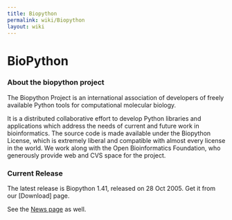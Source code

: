 ```yaml
---
title: Biopython
permalink: wiki/Biopython
layout: wiki
---
```


BioPython
=========

### About the biopython project

The Biopython Project is an international association of developers of
freely available Python tools for computational molecular biology.

It is a distributed collaborative effort to develop Python libraries and
applications which address the needs of current and future work in
bioinformatics. The source code is made available under the Biopython
License, which is extremely liberal and compatible with almost every
license in the world. We work along with the Open Bioinformatics
Foundation, who generously provide web and CVS space for the project.

### Current Release

The latest release is Biopython 1.41, released on 28 Oct 2005. Get it
from our \[Download\] page.

See the [News page](http://biopython.open-bio.org/news) as well.
